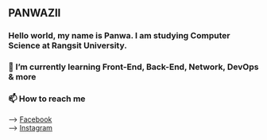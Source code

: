 ## PANWAZII
### Hello world, my name is Panwa. I am studying Computer Science at Rangsit University.

### 🌱 I’m currently learning Front-End, Back-End, Network, DevOps & more
### 📫 How to reach me
--> [Facebook](https://www.facebook.com/PANWAZII/)<br>
--> [Instagram](https://www.instagram.com/panwazii/)<br>
<!--
**PANWAZII/PANWAZII** is a ✨ _special_ ✨ repository because its `README.md` (this file) appears on your GitHub profile.

Here are some ideas to get you started:

- 🔭 I’m currently working on ...
- 🌱 I’m currently learning ...
- 👯 I’m looking to collaborate on ...
- 🤔 I’m looking for help with ...
- 💬 Ask me about ...
- 📫 How to reach me: ...
- 😄 Pronouns: ...
- ⚡ Fun fact: ...
-->
